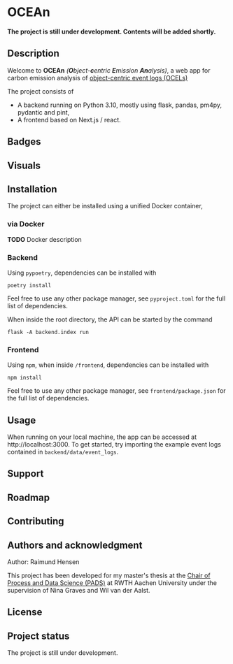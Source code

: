 # OCEAn

**The project is still under development. Contents will be added shortly.**

## Description
Welcome to **OCEAn** *(**O**bject-**c**entric **E**mission **An**alysis)*, a web app for carbon emission analysis of [object-centric event logs \(OCELs\)](https://ocel-standard.org/)

The project consists of
- A backend running on Python 3.10, mostly using flask, pandas, pm4py, pydantic and pint,
- A frontend based on Next.js / react.

## Badges

## Visuals

## Installation
The project can either be installed using a unified Docker container, 

### via Docker
**TODO** Docker description

### Backend
Using `pypoetry`, dependencies can be installed with

```console
poetry install
```

Feel free to use any other package manager, see `pyproject.toml` for the full list of dependencies.

When inside the root directory, the API can be started by the command

```console
flask -A backend.index run
```

### Frontend
Using `npm`, when inside `/frontend`, dependencies can be installed with

```console
npm install
```

Feel free to use any other package manager, see `frontend/package.json` for the full list of dependencies.


## Usage
When running on your local machine, the app can be accessed at http://localhost:3000.
To get started, try importing the example event logs contained in `backend/data/event_logs`.


## Support


## Roadmap


## Contributing


## Authors and acknowledgment
Author: Raimund Hensen

This project has been developed for my master's thesis at the [Chair of Process and Data Science \(PADS\)](https://www.pads.rwth-aachen.de) at RWTH Aachen University under the supervision of Nina Graves and Wil van der Aalst.


## License


## Project status
The project is still under development.
